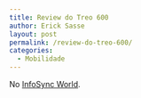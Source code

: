 ```yaml
---
title: Review do Treo 600
author: Erick Sasse
layout: post
permalink: /review-do-treo-600/
categories:
  - Mobilidade
---
```

No [InfoSync World][1].

 [1]: http://www.infosyncworld.com/hardware/whandhelds/n/21.html
